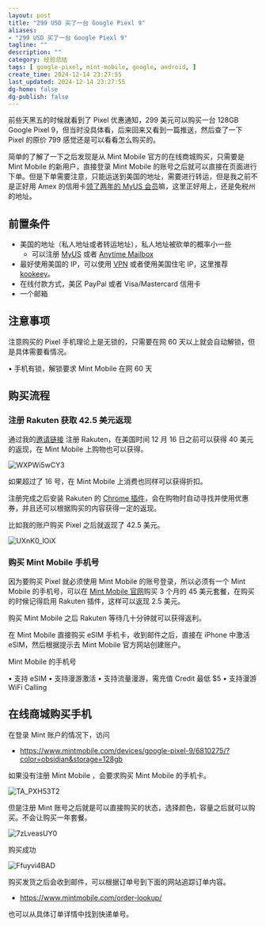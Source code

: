 ```yaml
---
layout: post
title: "299 USD 买了一台 Google Piexl 9"
aliases:
- "299 USD 买了一台 Google Piexl 9"
tagline: ""
description: ""
category: 经验总结
tags: [ google-pixel, mint-mobile, google, android, ]
create_time: 2024-12-14 23:27:55
last_updated: 2024-12-14 23:27:55
dg-home: false
dg-publish: false
---
```


前些天黑五的时候就看到了 Pixel 优惠通知，299 美元可以购买一台 128GB Google Pixel 9，但当时没具体看，后来回来又看到一篇推送，然后查了一下 Pixel 的原价 799 感觉还是可以看看怎么购买的。

简单的了解了一下之后发现是从 Mint Mobile 官方的在线商城购买，只需要是 Mint Mobile 的新用户，直接登录 Mint Mobile 的账号之后就可以直接在页面进行下单。但是下单需要注意，只能运送到美国的地址，需要进行转运，但是我之前不是正好用 Amex 的信用卡[领了两年的 MyUS 会员](https://blog.einverne.info/post/2024/09/myus.html)嘛，这里正好用上，还是免税州的地址。

## 前置条件

- 美国的地址（私人地址或者转运地址），私人地址被砍单的概率小一些
  - 可以注册 [MyUS](https://gtk.pw/myus) 或者 [Anytime Mailbox](https://gtk.pw/atmb)
- 最好使用美国的 IP，可以使用 [VPN](https://board.gtk.pw) 或者使用美国住宅 IP，这里推荐 [kookeey](https://gtk.pw/kookeey)。
- 在线付款方式，美区 PayPal 或者 Visa/Mastercard 信用卡
- 一个邮箱

## 注意事项

注意购买的 Pixel 手机理论上是无锁的，只需要在网 60 天以上就会自动解锁，但是具体需要看情况。

• 手机有锁，解锁要求 Mint Mobile 在网 60 天

## 购买流程

### 注册 Rakuten 获取 42.5 美元返现

通过我的[邀请链接](www.rakuten.com/r/EINVER7?eeid=28187) 注册 Rakuten，在美国时间 12 月 16 日之前可以获得 40 美元的返现，在 Mint Mobile 上购物也可以获得。

![WXPWi5wCY3](https://pic.einverne.info/images/WXPWi5wCY3.png)

如果超过了 16 号，在 Mint Mobile 上消费也同样可以获得折扣。

注册完成之后安装 Rakuten 的 [Chrome 插件](https://www.rakuten.com/extension)，会在购物时自动寻找并使用优惠券，并且还可以根据购买的内容获得一定的返现。

比如我的账户购买 Pixel 之后就返现了 42.5 美元。

![UXnK0_lOiX](https://pic.einverne.info/images/UXnK0_lOiX.png)

### 购买 Mint Mobile 手机号

因为要购买 Pixel 就必须使用 Mint Mobile 的账号登录，所以必须有一个 Mint Mobile 的手机号，可以在 [Mint Mobile 官网](https://gtk.pw/mint)购买 3 个月的 45 美元套餐，在购买的时候记得启用 Rakuten 插件，这样可以返现 2.5 美元。

购买 Mint Mobile 之后 Rakuten 等待几十分钟就可以获得返利。

在 Mint Mobile 直接购买 eSIM 手机卡，收到邮件之后，直接在 iPhone 中激活 eSIM，然后根据提示去 Mint Mobile 官方网站创建账户。

Mint Mobile 的手机号

• 支持 eSIM
• 支持漫游激活
• 支持流量漫游，需充值 Credit 最低 $5
• 支持漫游 WiFi Calling

## 在线商城购买手机

在登录 Mint 账户的情况下，访问

- <https://www.mintmobile.com/devices/google-pixel-9/6810275/?color=obsidian&storage=128gb>

如果没有注册 Mint Mobile ，会要求购买 Mint Mobile 的手机卡。

![TA_PXH53T2](https://pic.einverne.info/images/TA_PXH53T2.jpg)

但是注册 Mint 账号之后就是可以直接购买的状态，选择颜色，容量之后就可以购买。不会让购买一年套餐。

![7zLveasUY0](https://pic.einverne.info/images/7zLveasUY0.png)

购买成功

![Ffuyvi4BAD](https://pic.einverne.info/images/Ffuyvi4BAD.png)

购买发货之后会收到邮件，可以根据订单号到下面的网站追踪订单内容。

- <https://www.mintmobile.com/order-lookup/>

也可以从具体订单详情中找到快递单号。

